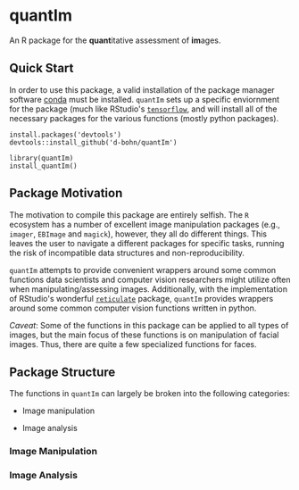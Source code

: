 # quantIm
An R package for the **quant**itative assessment of **im**ages.

## Quick Start
In order to use this package, a valid installation of the package manager software [conda](https://conda.io/) must be installed. `quantIm` sets up a specific enviornment for the package (much like RStudio's [`tensorflow`](https://github.com/rstudio/tensorflow), and will install all of the necessary packages for the various functions (mostly python packages).

    install.packages('devtools')
    devtools::install_github('d-bohn/quantIm')
    
    library(quantIm)
    install_quantIm()

## Package Motivation
The motivation to compile this package are entirely selfish. The `R` ecosystem has a number of excellent image manipulation packages (e.g., `imager`, `EBImage` and `magick`), however, they all do different things. This leaves the user to navigate a different packages for specific tasks, running the risk of incompatible data structures and non-reproducibility.

`quantIm` attempts to provide convenient wrappers around some common functions data scientists and computer vision researchers might utilize often when manipulating/assessing images. Additionally, with the implementation of RStudio's wonderful [`reticulate`](https://github.com/rstudio/reticulate) package, `quantIm` provides wrappers around some common computer vision functions written in python.

*Caveat*: Some of the functions in this package can be applied to all types of images, but the main focus of these functions is on manipulation of facial images. Thus, there are quite a few specialized functions for faces.

## Package Structure
The functions in `quantIm` can largely be broken into the following categories:

 - Image manipulation
 
 - Image analysis
 
 ### Image Manipulation
 
 ### Image Analysis
